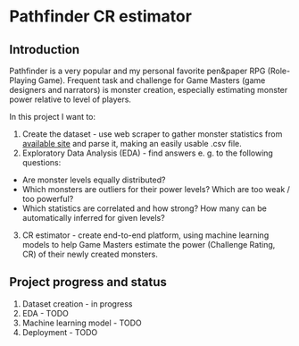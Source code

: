 # Pathfinder CR estimator

## Introduction
Pathfinder is a very popular and my personal favorite pen&paper RPG (Role-Playing Game). Frequent task and challenge for Game Masters (game designers and narrators) is monster creation, especially estimating monster power relative to level of players.

In this project I want to:
1. Create the dataset - use web scraper to gather monster statistics from [available site](https://www.d20pfsrd.com/) and parse it, making an easily usable .csv file.
2. Exploratory Data Analysis (EDA) - find answers e. g. to the following questions:
  - Are monster levels equally distributed?
  - Which monsters are outliers for their power levels? Which are too weak / too powerful?
  - Which statistics are correlated and how strong? How many can be automatically inferred for given levels?
3. CR estimator - create end-to-end platform, using machine learning models to help Game Masters estimate the power (Challenge Rating, CR) of their newly created monsters.

## Project progress and status
1. Dataset creation - in progress
2. EDA - TODO
3. Machine learning model - TODO
4. Deployment - TODO
